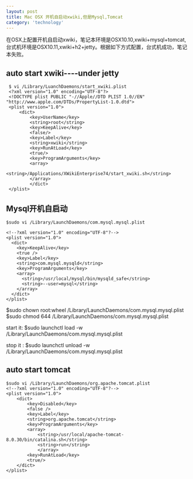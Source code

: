 ```yaml
---
layout: post
title: Mac OSX 开机自启动xwiki,但是Mysql,Tomcat
category: 'technology'
---
```


在OSX上配置开机自启动xwiki，笔记本环境是OSX10.10,xwiki+mysql+tomcat, 台式机环境是OSX10.11,xwiki+h2+jetty。根据如下方式配置，台式机成功，笔记本失败。

##  auto start xwiki----under jetty
     $ vi /Library/LuanchDaemons/start_xwiki.plist
     <?xml version="1.0" encoding="UTF-8"?>
     <!DOCTYPE plist PUBLIC "-//Apple//DTD PLIST 1.0//EN" "http://www.apple.com/DTDs/PropertyList-1.0.dtd">
     <plist version="1.0">
         <dict>
             <key>UserName</key>
             <string>root</string>
             <key>KeepAlive</key>
             <false/>
             <key>Label</key>
             <string>xwiki</string>
             <key>RunAtLoad</key>
             <true/>
             <key>ProgramArguments</key>
             <array>
                <string>/Applications/XWikiEnterprise74/start_xwiki.sh</string>
             </array>
             </dict>
     </plist>


##  Mysql开机自启动
    
    $sudo vi /Library/LaunchDaemons/com.mysql.mysql.plist
    
    <!--?xml version="1.0" encoding="UTF-8"?-->
    <plist version="1.0">
      <dict>
        <key>KeepAlive</key>
        <true />
        <key>Label</key>
        <string>com.mysql.mysqld</string>
        <key>ProgramArguments</key>
        <array>
          <string>/usr/local/mysql/bin/mysqld_safe</string>
          <string>--user=mysql</string>
        </array>        
      </dict>
    </plist>


$sudo chown root:wheel /Library/LaunchDaemons/com.mysql.mysql.plist
$sudo chmod 644 /Library/LaunchDaemons/com.mysql.mysql.plist

start it:
$sudo launchctl load -w /Library/LaunchDaemons/com.mysql.mysql.plist

stop it :
$sudo launchctl unload -w 
/Library/LaunchDaemons/com.mysql.mysql.plist


## auto start tomcat

    $sudo vi /Library/LaunchDaemons/org.apache.tomcat.plist
    <!--?xml version="1.0" encoding="UTF-8"?-->
    <plist version="1.0">
        <dict>
            <key>Disabled</key>
            <false />
            <key>Label</key>
            <string>org.apache.tomcat</string>
            <key>ProgramArguments</key>
            <array>
                <string>/usr/local/apache-tomcat-8.0.30/bin/catalina.sh</string>
                <string>run</string>
                </array>
            <key>RunAtLoad</key>
            <true/>
        </dict>
    </plist>
     
